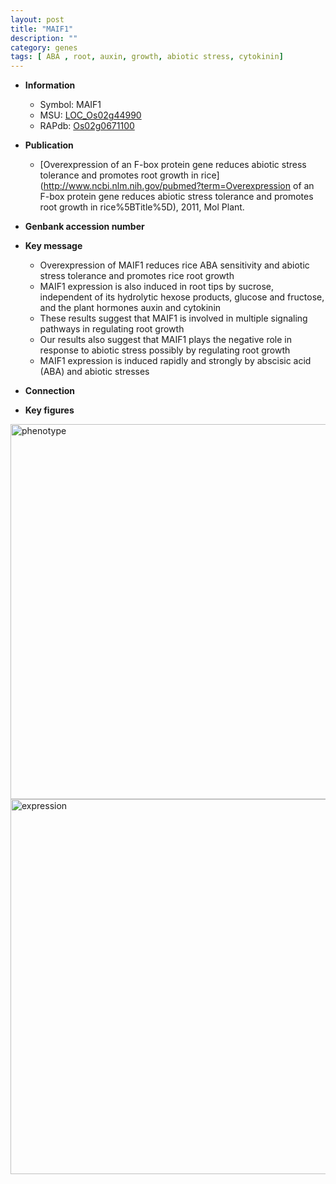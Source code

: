```yaml
---
layout: post
title: "MAIF1"
description: ""
category: genes
tags: [ ABA , root, auxin, growth, abiotic stress, cytokinin]
---
```


* **Information**  
    + Symbol: MAIF1  
    + MSU: [LOC_Os02g44990](http://rice.plantbiology.msu.edu/cgi-bin/ORF_infopage.cgi?orf=LOC_Os02g44990)  
    + RAPdb: [Os02g0671100](http://rapdb.dna.affrc.go.jp/viewer/gbrowse_details/irgsp1?name=Os02g0671100)  

* **Publication**  
    + [Overexpression of an F-box protein gene reduces abiotic stress tolerance and promotes root growth in rice](http://www.ncbi.nlm.nih.gov/pubmed?term=Overexpression of an F-box protein gene reduces abiotic stress tolerance and promotes root growth in rice%5BTitle%5D), 2011, Mol Plant.

* **Genbank accession number**  

* **Key message**  
    + Overexpression of MAIF1 reduces rice ABA sensitivity and abiotic stress tolerance and promotes rice root growth
    + MAIF1 expression is also induced in root tips by sucrose, independent of its hydrolytic hexose products, glucose and fructose, and the plant hormones auxin and cytokinin
    + These results suggest that MAIF1 is involved in multiple signaling pathways in regulating root growth
    + Our results also suggest that MAIF1 plays the negative role in response to abiotic stress possibly by regulating root growth
    + MAIF1 expression is induced rapidly and strongly by abscisic acid (ABA) and abiotic stresses

* **Connection**  

* **Key figures**  
<img src="http://funRiceGenes.github.io/images/MAIF1.pheno.png" alt="phenotype"  style="width: 600px;"/>

<img src="http://funRiceGenes.github.io/images/MAIF1.exp.png" alt="expression"  style="width: 600px;"/>


